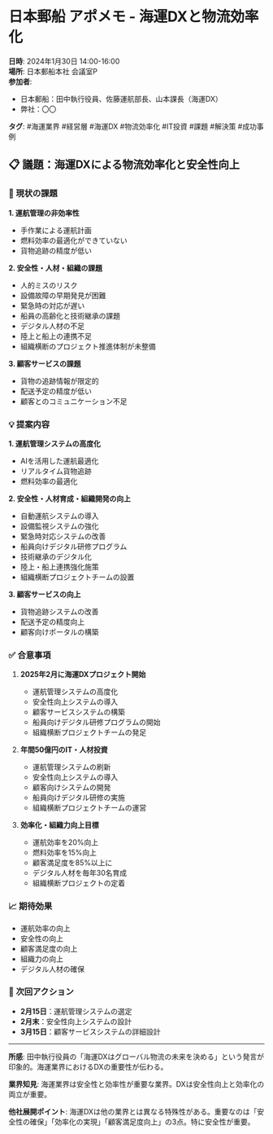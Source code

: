 # 日本郵船 アポメモ - 海運DXと物流効率化

**日時**: 2024年1月30日 14:00-16:00  
**場所**: 日本郵船本社 会議室P  
**参加者**: 
- 日本郵船：田中執行役員、佐藤運航部長、山本課長（海運DX）
- 弊社：〇〇

**タグ**: #海運業界 #経営層 #海運DX #物流効率化 #IT投資 #課題 #解決策 #成功事例

## 📋 議題：海運DXによる物流効率化と安全性向上

### 🚨 現状の課題

**1. 運航管理の非効率性**
- 手作業による運航計画
- 燃料効率の最適化ができていない
- 貨物追跡の精度が低い

**2. 安全性・人材・組織の課題**
- 人的ミスのリスク
- 設備故障の早期発見が困難
- 緊急時の対応が遅い
- 船員の高齢化と技術継承の課題
- デジタル人材の不足
- 陸上と船上の連携不足
- 組織横断のプロジェクト推進体制が未整備

**3. 顧客サービスの課題**
- 貨物の追跡情報が限定的
- 配送予定の精度が低い
- 顧客とのコミュニケーション不足

### 💡 提案内容

**1. 運航管理システムの高度化**
- AIを活用した運航最適化
- リアルタイム貨物追跡
- 燃料効率の最適化

**2. 安全性・人材育成・組織開発の向上**
- 自動運航システムの導入
- 設備監視システムの強化
- 緊急時対応システムの改善
- 船員向けデジタル研修プログラム
- 技術継承のデジタル化
- 陸上・船上連携強化施策
- 組織横断プロジェクトチームの設置

**3. 顧客サービスの向上**
- 貨物追跡システムの改善
- 配送予定の精度向上
- 顧客向けポータルの構築

### ✅ 合意事項

1. **2025年2月に海運DXプロジェクト開始**
   - 運航管理システムの高度化
   - 安全性向上システムの導入
   - 顧客サービスシステムの構築
   - 船員向けデジタル研修プログラムの開始
   - 組織横断プロジェクトチームの発足

2. **年間50億円のIT・人材投資**
   - 運航管理システムの刷新
   - 安全性向上システムの導入
   - 顧客向けシステムの開発
   - 船員向けデジタル研修の実施
   - 組織横断プロジェクトチームの運営

3. **効率化・組織力向上目標**
   - 運航効率を20%向上
   - 燃料効率を15%向上
   - 顧客満足度を85%以上に
   - デジタル人材を毎年30名育成
   - 組織横断プロジェクトの定着

### 📈 期待効果

- 運航効率の向上
- 安全性の向上
- 顧客満足度の向上
- 組織力の向上
- デジタル人材の確保

### 🔄 次回アクション

- **2月15日**：運航管理システムの選定
- **2月末**：安全性向上システムの設計
- **3月15日**：顧客サービスシステムの詳細設計

---

**所感**: 
田中執行役員の「海運DXはグローバル物流の未来を決める」という発言が印象的。海運業界におけるDXの重要性が伝わる。

**業界知見**: 
海運業界は安全性と効率性が重要な業界。DXは安全性向上と効率化の両立が重要。

**他社展開ポイント**: 
海運DXは他の業界とは異なる特殊性がある。重要なのは「安全性の確保」「効率化の実現」「顧客満足度向上」の3点。特に安全性が重要。 